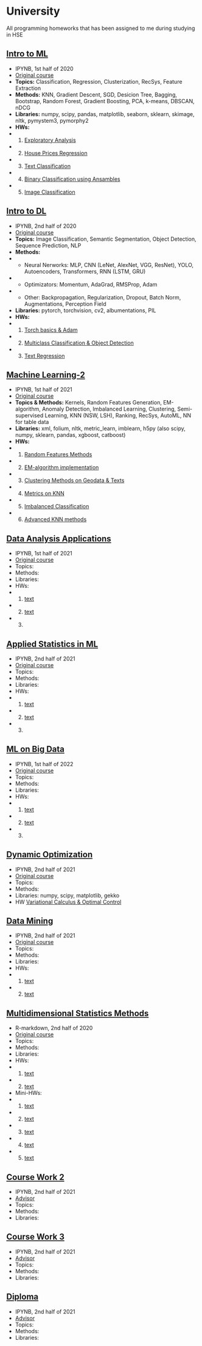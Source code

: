 # University
All programming homeworks that has been assigned to me during studying in HSE

## [Intro to ML](https://github.com/ZolotarevStat/University/tree/main/Intro%20to%20ML) 
* IPYNB, 1st half of 2020
* [Original course](http://wiki.cs.hse.ru/Введение_в_анализ_данных_(майнор_ИАД)_2019/2020)
* **Topics:** Classification, Regression, Clusterization, RecSys, Feature Extraction
* **Methods:** KNN, Gradient Descent, SGD, Desicion Tree, Bagging, Bootstrap, Random Forest, Gradient Boosting, PCA, k-means, DBSCAN, nDCG
* **Libraries:** numpy, scipy, pandas, matplotlib, seaborn, sklearn, skimage, nltk, pymystem3, pymorphy2
* **HWs:** 
* 1. [Exploratory Analysis](https://github.com/ZolotarevStat/University/blob/main/Intro%20to%20ML/HW1_numpy_pandas_matplotlib.ipynb)
* 2. [House Prices Regression](https://github.com/ZolotarevStat/University/blob/main/Intro%20to%20ML/HW2_regression.ipynb)
* 3. [Text Classification](https://github.com/ZolotarevStat/University/blob/main/Intro%20to%20ML/HW3_text_classification.ipynb)
* 4. [Binary Classification using Ansambles](https://github.com/ZolotarevStat/University/blob/main/Intro%20to%20ML/HW4_ansambles.ipynb)
* 5. [Image Classification](https://github.com/ZolotarevStat/University/blob/main/Intro%20to%20ML/HW5_image_classification.ipynb)


## [Intro to DL](https://github.com/ZolotarevStat/University/tree/main/Intro%20to%20DL)
* IPYNB, 2nd half of 2020
* [Original course](http://wiki.cs.hse.ru/Современные_методы_машинного_обучения)
* **Topics:** Image Classification, Semantic Segmentation, Object Detection, Sequence Prediction, NLP
* **Methods:** 
* * Neural Nerworks: MLP, CNN (LeNet, AlexNet, VGG, ResNet), YOLO, Autoencoders, Transformers, RNN (LSTM, GRU)
* * Optimizators: Momentum, AdaGrad, RMSProp, Adam
* * Other: Backpropagation, Regularization, Dropout, Batch Norm, Augmentations, Perception Field
* **Libraries:** pytorch, torchvision, cv2, albumentations, PIL
* **HWs:** 
* 1. [Torch basics & Adam](https://github.com/ZolotarevStat/University/blob/main/Intro%20to%20DL/HW1_Pytorch_Adam_MLP_VGG_ResNet.ipynb)
* 2. [Multiclass Classification & Object Detection](https://github.com/ZolotarevStat/University/blob/main/Intro%20to%20DL/HW2_Image_Classification_Object_Detection.ipynb)
* 3. [Text Regression](https://github.com/ZolotarevStat/University/blob/main/Intro%20to%20DL/HW3_NLP.ipynb)

## [Machine Learning-2](https://github.com/ZolotarevStat/University/tree/main/Machine%20Learning-2) 
* IPYNB, 1st half of 2021
* [Original course](http://wiki.cs.hse.ru/Машинное_обучение_2)
* **Topics & Methods:** Kernels, Random Features Generation, EM-algorithm, Anomaly Detection, Imbalanced Learning, Clustering, Semi-supervised Learning, KNN (NSW, LSH), Ranking, RecSys, AutoML, NN for table data 
* **Libraries:** xml, folium, nltk, metric_learn, imblearn, h5py (also scipy, numpy, sklearn, pandas, xgboost, catboost)
* **HWs:** 
* 1. [Random Features Methods](https://github.com/ZolotarevStat/University/blob/main/Machine%20Learning-2/HW1_random_features.ipynb)
* 2. [EM-algorithm implementation](https://github.com/ZolotarevStat/University/blob/main/Machine%20Learning-2/HW2_em_algorithm.ipynb)
* 3. [Clustering Methods on Geodata & Texts](https://github.com/ZolotarevStat/University/blob/main/Machine%20Learning-2/HW3_clustering.ipynb)
* 4. [Metrics on KNN](https://github.com/ZolotarevStat/University/blob/main/Machine%20Learning-2/HW4_knn.ipynb)
* 5. [Imbalanced Classification](https://github.com/ZolotarevStat/University/blob/main/Machine%20Learning-2/HW5_imbalanced.ipynb)
* 6. [Advanced KNN methods](https://github.com/ZolotarevStat/University/blob/main/Machine%20Learning-2/HW6_KNN_LSH.ipynb)

## [Data Analysis Applications](https://github.com/ZolotarevStat/University/tree/main/Data%20Analysis%20Applications) 
* IPYNB, 1st half of 2021
* [Original course](http://wiki.cs.hse.ru/Прикладные_задачи_анализа_данных)
* Topics: 
* Methods: 
* Libraries: 
* HWs: 
* 1. [text](https://github.com/ZolotarevStat/University/blob/main/Intro%20to%20ML/HW1_numpy_pandas_matplotlib.ipynb)
* 2. [text](https://github.com/ZolotarevStat/University/blob/main/Intro%20to%20ML/HW2_regression.ipynb)
* 3. 

## [Applied Statistics in ML](https://github.com/ZolotarevStat/University/tree/main/Applied%20Statisctics%20in%20ML) 
* IPYNB, 2nd half of 2021
* [Original course](http://wiki.cs.hse.ru/Psmo_21_22)
* Topics: 
* Methods: 
* Libraries: 
* HWs: 
* 1. [text](https://github.com/ZolotarevStat/University/blob/main/Intro%20to%20ML/HW1_numpy_pandas_matplotlib.ipynb)
* 2. [text](https://github.com/ZolotarevStat/University/blob/main/Intro%20to%20ML/HW2_regression.ipynb)
* 3. 

## [ML on Big Data](https://github.com/ZolotarevStat/University/tree/main/ML%20on%20Big%20Data) 
* IPYNB, 1st half of 2022
* [Original course](http://wiki.cs.hse.ru/LSML_2021/2022)
* Topics: 
* Methods: 
* Libraries: 
* HWs: 
* 1. [text](https://github.com/ZolotarevStat/University/blob/main/Intro%20to%20ML/HW1_numpy_pandas_matplotlib.ipynb)
* 2. [text](https://github.com/ZolotarevStat/University/blob/main/Intro%20to%20ML/HW2_regression.ipynb)
* 3. 

## [Dynamic Optimization](https://github.com/ZolotarevStat/University/tree/main/Dynamic%20Optimization) 
* IPYNB, 2nd half of 2021
* [Original course](http://wiki.cs.hse.ru/Динамическая_оптимизация_в_экономике_и_финансах,_фэн,_2021/22)
* Topics: 
* Methods: 
* Libraries: numpy, scipy, matplotlib, gekko
* HW [Variational Calculus & Optimal Control](https://github.com/ZolotarevStat/University/blob/main/Dynamic%20Optimization/Dynamic_Optimization.ipynb)

## [Data Mining](https://github.com/ZolotarevStat/University/tree/main/Data%20Mining) 
* IPYNB, 2nd half of 2021
* [Original course](https://www.hse.ru/edu/courses/339493317)
* Topics: 
* Methods: 
* Libraries: 
* HWs: 
* 1. [text](https://github.com/ZolotarevStat/University/blob/main/Intro%20to%20ML/HW1_numpy_pandas_matplotlib.ipynb)
* 2. [text](https://github.com/ZolotarevStat/University/blob/main/Intro%20to%20ML/HW2_regression.ipynb)

## [Multidimensional Statistics Methods](https://github.com/ZolotarevStat/University/tree/main/Multidimensional%20Statistics%20Methods) 
* R-markdown, 2nd half of 2020
* [Original course](https://www.hse.ru/edu/courses/292685006)
* Topics: 
* Methods: 
* Libraries: 
* HWs: 
* 1. [text](https://github.com/ZolotarevStat/University/blob/main/Intro%20to%20ML/HW1_numpy_pandas_matplotlib.ipynb)
* 2. [text](https://github.com/ZolotarevStat/University/blob/main/Intro%20to%20ML/HW2_regression.ipynb)
* Mini-HWs:
* 1. [text](https://github.com/ZolotarevStat/University/blob/main/Intro%20to%20ML/HW2_regression.ipynb)
* 2. [text](https://github.com/ZolotarevStat/University/blob/main/Intro%20to%20ML/HW2_regression.ipynb)
* 3. [text](https://github.com/ZolotarevStat/University/blob/main/Intro%20to%20ML/HW2_regression.ipynb)
* 4. [text](https://github.com/ZolotarevStat/University/blob/main/Intro%20to%20ML/HW2_regression.ipynb)
* 5. [text](https://github.com/ZolotarevStat/University/blob/main/Intro%20to%20ML/HW2_regression.ipynb)

## [Course Work 2](https://github.com/ZolotarevStat/University/tree/main/Course%20Work_2) 
* IPYNB, 2nd half of 2021
* [Advisor](https://www.hse.ru/org/persons/10586209)
* Topics: 
* Methods: 
* Libraries: 

## [Course Work 3](https://github.com/ZolotarevStat/University/tree/main/Course%20Work%203) 
* IPYNB, 2nd half of 2021
* [Advisor](https://www.hse.ru/org/persons/11532263)
* Topics: 
* Methods: 
* Libraries: 

## [Diploma](https://github.com/ZolotarevStat/University/tree/main/Diploma) 
* IPYNB, 2nd half of 2021
* [Advisor](https://www.hse.ru/staff/lukianchenko)
* Topics: 
* Methods: 
* Libraries:
